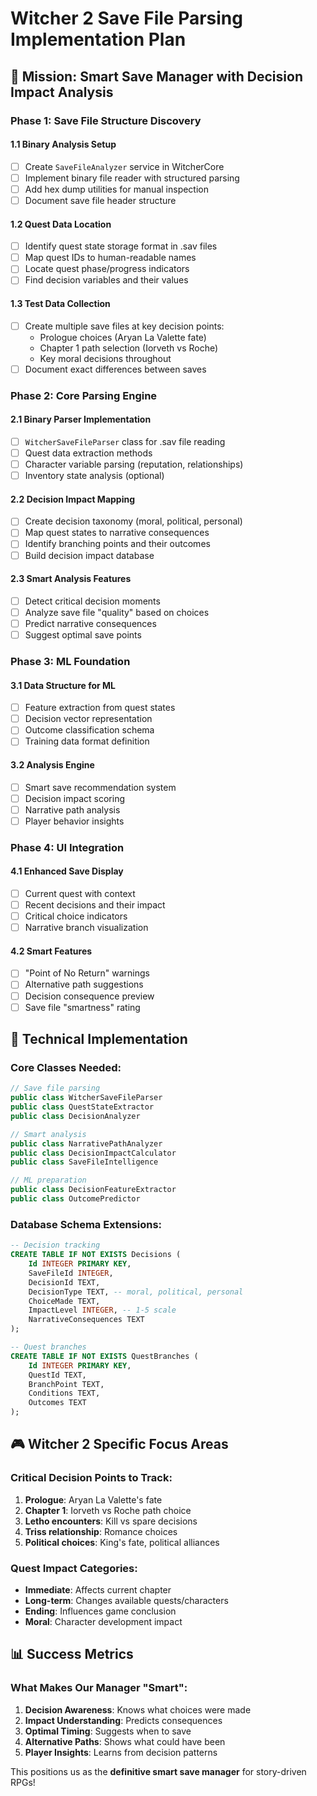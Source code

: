 # Witcher 2 Save File Parsing Implementation Plan

## 🎯 Mission: Smart Save Manager with Decision Impact Analysis

### Phase 1: Save File Structure Discovery

#### 1.1 Binary Analysis Setup
- [ ] Create `SaveFileAnalyzer` service in WitcherCore
- [ ] Implement binary file reader with structured parsing
- [ ] Add hex dump utilities for manual inspection
- [ ] Document save file header structure

#### 1.2 Quest Data Location
- [ ] Identify quest state storage format in .sav files
- [ ] Map quest IDs to human-readable names
- [ ] Locate quest phase/progress indicators
- [ ] Find decision variables and their values

#### 1.3 Test Data Collection
- [ ] Create multiple save files at key decision points:
  - Prologue choices (Aryan La Valette fate)
  - Chapter 1 path selection (Iorveth vs Roche)
  - Key moral decisions throughout
- [ ] Document exact differences between saves

### Phase 2: Core Parsing Engine

#### 2.1 Binary Parser Implementation
- [ ] `WitcherSaveFileParser` class for .sav file reading
- [ ] Quest data extraction methods
- [ ] Character variable parsing (reputation, relationships)
- [ ] Inventory state analysis (optional)

#### 2.2 Decision Impact Mapping
- [ ] Create decision taxonomy (moral, political, personal)
- [ ] Map quest states to narrative consequences
- [ ] Identify branching points and their outcomes
- [ ] Build decision impact database

#### 2.3 Smart Analysis Features
- [ ] Detect critical decision moments
- [ ] Analyze save file "quality" based on choices
- [ ] Predict narrative consequences
- [ ] Suggest optimal save points

### Phase 3: ML Foundation

#### 3.1 Data Structure for ML
- [ ] Feature extraction from quest states
- [ ] Decision vector representation
- [ ] Outcome classification schema
- [ ] Training data format definition

#### 3.2 Analysis Engine
- [ ] Smart save recommendation system
- [ ] Decision impact scoring
- [ ] Narrative path analysis
- [ ] Player behavior insights

### Phase 4: UI Integration

#### 4.1 Enhanced Save Display
- [ ] Current quest with context
- [ ] Recent decisions and their impact
- [ ] Critical choice indicators
- [ ] Narrative branch visualization

#### 4.2 Smart Features
- [ ] "Point of No Return" warnings
- [ ] Alternative path suggestions
- [ ] Decision consequence preview
- [ ] Save file "smartness" rating

## 🔬 Technical Implementation

### Core Classes Needed:
```csharp
// Save file parsing
public class WitcherSaveFileParser
public class QuestStateExtractor  
public class DecisionAnalyzer

// Smart analysis
public class NarrativePathAnalyzer
public class DecisionImpactCalculator
public class SaveFileIntelligence

// ML preparation
public class DecisionFeatureExtractor
public class OutcomePredictor
```

### Database Schema Extensions:
```sql
-- Decision tracking
CREATE TABLE IF NOT EXISTS Decisions (
    Id INTEGER PRIMARY KEY,
    SaveFileId INTEGER,
    DecisionId TEXT,
    DecisionType TEXT, -- moral, political, personal
    ChoiceMade TEXT,
    ImpactLevel INTEGER, -- 1-5 scale
    NarrativeConsequences TEXT
);

-- Quest branches
CREATE TABLE IF NOT EXISTS QuestBranches (
    Id INTEGER PRIMARY KEY,
    QuestId TEXT,
    BranchPoint TEXT,
    Conditions TEXT,
    Outcomes TEXT
);
```

## 🎮 Witcher 2 Specific Focus Areas

### Critical Decision Points to Track:
1. **Prologue**: Aryan La Valette's fate
2. **Chapter 1**: Iorveth vs Roche path choice
3. **Letho encounters**: Kill vs spare decisions
4. **Triss relationship**: Romance choices
5. **Political choices**: King's fate, political alliances

### Quest Impact Categories:
- **Immediate**: Affects current chapter
- **Long-term**: Changes available quests/characters
- **Ending**: Influences game conclusion
- **Moral**: Character development impact

## 📊 Success Metrics

### What Makes Our Manager "Smart":
1. **Decision Awareness**: Knows what choices were made
2. **Impact Understanding**: Predicts consequences
3. **Optimal Timing**: Suggests when to save
4. **Alternative Paths**: Shows what could have been
5. **Player Insights**: Learns from decision patterns

This positions us as the **definitive smart save manager** for story-driven RPGs!
